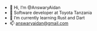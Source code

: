 - 👋 Hi, I’m @AnswaryAidan
- 👀 Software developer at Toyota Tanzania
- 🌱 I’m currently learning Rust and Dart
- 📫 answaryaidan@gmail.com

<!---
AnswaryAidan/AnswaryAidan is a ✨ special ✨ repository because its `README.md` (this file) appears on your GitHub profile.
You can click the Preview link to take a look at your changes.
--->
